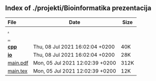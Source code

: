 ## Index of ./projekti/Bioinformatika prezentacija

File | Date | Size
:--- | --- | ---
[.](.) | |
[..](..) | |
[**cpp**](cpp) | Thu, 08 Jul 2021 16:02:04 +0200 | 40K
[**io**](io) | Thu, 08 Jul 2021 16:02:04 +0200 | 28K
[main.pdf](main.pdf) | Mon, 05 Jul 2021 12:02:39 +0200 | 312K
[main.tex](main.tex) | Mon, 05 Jul 2021 12:02:39 +0200 | 12K
